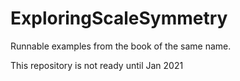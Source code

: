 # ExploringScaleSymmetry
Runnable examples from the book of the same name.

This repository is not ready until Jan 2021